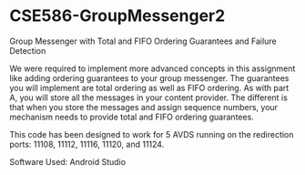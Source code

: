 # CSE586-GroupMessenger2
Group Messenger with Total and FIFO Ordering Guarantees and Failure Detection

We were required to implement more advanced concepts in this assignment like adding
ordering guarantees to your group messenger. The guarantees you will implement are total
ordering as well as FIFO ordering. As with part A, you will store all the messages in your content
provider. The different is that when you store the messages and assign sequence numbers,
your mechanism needs to provide total and FIFO ordering guarantees.

This code has been designed to work for 5 AVDS running on the redirection ports: 11108, 11112, 11116,
11120, and 11124. 

Software Used: Android Studio

